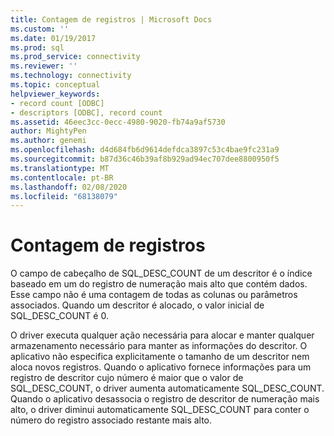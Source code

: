 ```yaml
---
title: Contagem de registros | Microsoft Docs
ms.custom: ''
ms.date: 01/19/2017
ms.prod: sql
ms.prod_service: connectivity
ms.reviewer: ''
ms.technology: connectivity
ms.topic: conceptual
helpviewer_keywords:
- record count [ODBC]
- descriptors [ODBC], record count
ms.assetid: 46eec3cc-0ecc-4980-9020-fb74a9af5730
author: MightyPen
ms.author: genemi
ms.openlocfilehash: d4d684fb6d9614defdca3897c53c4bae9fc231a9
ms.sourcegitcommit: b87d36c46b39af8b929ad94ec707dee8800950f5
ms.translationtype: MT
ms.contentlocale: pt-BR
ms.lasthandoff: 02/08/2020
ms.locfileid: "68138079"
---
```

# <a name="record-count"></a>Contagem de registros
O campo de cabeçalho de SQL_DESC_COUNT de um descritor é o índice baseado em um do registro de numeração mais alto que contém dados. Esse campo não é uma contagem de todas as colunas ou parâmetros associados. Quando um descritor é alocado, o valor inicial de SQL_DESC_COUNT é 0.  
  
 O driver executa qualquer ação necessária para alocar e manter qualquer armazenamento necessário para manter as informações do descritor. O aplicativo não especifica explicitamente o tamanho de um descritor nem aloca novos registros. Quando o aplicativo fornece informações para um registro de descritor cujo número é maior que o valor de SQL_DESC_COUNT, o driver aumenta automaticamente SQL_DESC_COUNT. Quando o aplicativo desassocia o registro de descritor de numeração mais alto, o driver diminui automaticamente SQL_DESC_COUNT para conter o número do registro associado restante mais alto.

